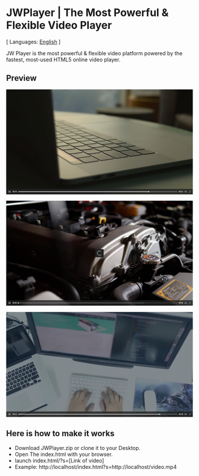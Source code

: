 # JWPlayer | The Most Powerful & Flexible Video Player

[ Languages: [English](README.md) ]

JW Player is the most powerful & flexible video platform powered by the fastest, most-used HTML5 online video player.


## Preview

![1](https://github.com/stakiedd/JWPlayer/blob/master/images/preview1.png)

![2](https://github.com/stakiedd/JWPlayer/blob/master/images/preview2.png)

![3](https://github.com/stakiedd/JWPlayer/blob/master/images/preview3.png)

## Here is how to make it works

* Download JWPlayer.zip or clone it to your Desktop.
* Open The index.html with your browser.
* launch index.html/?s=[Link of video]
* Example: http://localhost/index.html?s=http://localhost/video.mp4
